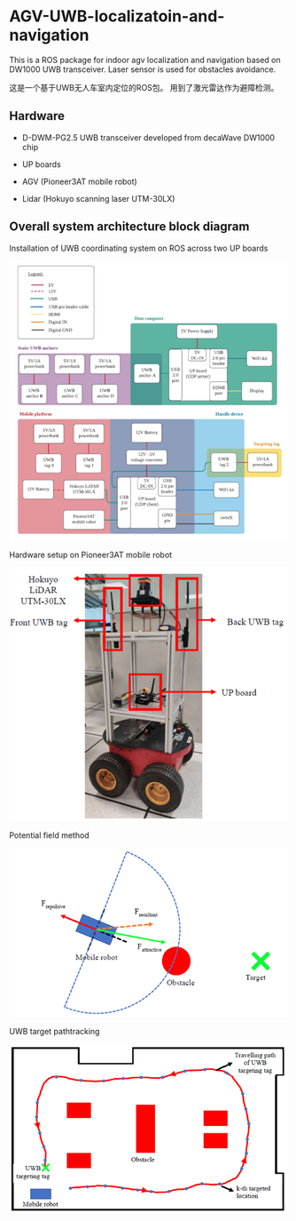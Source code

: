 # AGV-UWB-localizatoin-and-navigation
This is a ROS package for indoor agv localization and navigation based on DW1000 UWB transceiver. Laser sensor is used for obstacles avoidance. 

这是一个基于UWB无人车室内定位的ROS包。 用到了激光雷达作为避障检测。
## Hardware
- D-DWM-PG2.5 UWB transceiver developed from decaWave DW1000 chip

- UP boards

- AGV (Pioneer3AT mobile robot)

- Lidar (Hokuyo scanning laser UTM-30LX)

## Overall system architecture block diagram

Installation of UWB coordinating system on ROS across two UP boards

![Overall system architecture block diagram](https://github.com/jiaying001/AGV-UWB-localizatoin-and-navigation/blob/main/images/Overall%20system%20architecture%20block%20diagram.png)

Hardware setup on Pioneer3AT mobile robot

![Hardware setup on Pioneer3AT mobile robot](https://github.com/jiaying001/AGV-UWB-localizatoin-and-navigation/blob/main/images/Hardware%20setup%20on%20Pioneer3AT%20mobile%20robot.png)

Potential field method

![potential_field_method](https://github.com/jiaying001/AGV-UWB-localizatoin-and-navigation/blob/main/images/potential_field_method.png)

UWB target pathtracking

![uwb_target_pathtracking](https://github.com/jiaying001/AGV-UWB-localizatoin-and-navigation/blob/main/images/uwb_target_pathtracking.png)
